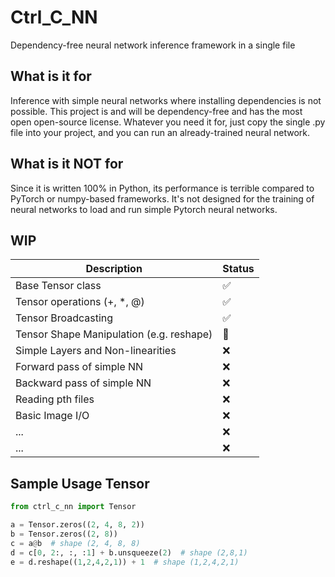 # Ctrl_C_NN
Dependency-free neural network inference framework in a single file

## What is it for
Inference with simple neural networks where installing dependencies is not possible. This project is and will be dependency-free and has the most open open-source license. Whatever you need it for, just copy the single .py file into your project, and you can run an already-trained neural network. 

## What is it NOT for
Since it is written 100% in Python, its performance is terrible compared to PyTorch or numpy-based frameworks. It's not designed for the training of neural networks to load and run simple Pytorch neural networks.

## WIP
| Description                                 | Status                   |
|---------------------------------------------|--------------------------|
| Base Tensor class                           | :white_check_mark:       |
| Tensor operations (+, *, @)                 | :white_check_mark:       |
| Tensor Broadcasting                         | :white_check_mark:       |
| Tensor Shape Manipulation (e.g. reshape)    | :large_orange_diamond:   |
| Simple Layers and Non-linearities           | :x:                      |
| Forward pass of simple NN                   | :x:                      |
| Backward pass of simple NN                  | :x:                      |
| Reading pth files                           | :x:                      |
| Basic Image I/O                             | :x:                      |
| ...                                         | :x:                      |
| ...                                         | :x:                      |


## Sample Usage Tensor
```python
from ctrl_c_nn import Tensor

a = Tensor.zeros((2, 4, 8, 2))
b = Tensor.zeros((2, 8))
c = a@b  # shape (2, 4, 8, 8)
d = c[0, 2:, :, :1] + b.unsqueeze(2)  # shape (2,8,1)
e = d.reshape((1,2,4,2,1)) + 1  # shape (1,2,4,2,1)
```
